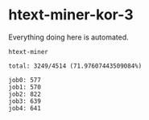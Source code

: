 # htext-miner-kor-3

Everything doing here is automated.

```
htext-miner

total: 3249/4514 (71.97607443509084%)

job0: 577
job1: 570
job2: 822
job3: 639
job4: 641
```